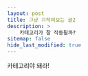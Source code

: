 ```yaml
---
layout: post
title: 그냥 끄적여보는 글2
description: >
    카테고리가 잘 작동될까?
sitemap: false
hide_last_modified: true
---
```


카테고리야 돼라!
